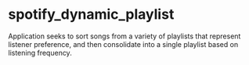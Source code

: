 # spotify_dynamic_playlist
Application seeks to sort songs from a variety of playlists that represent listener preference, and then consolidate into a single playlist based on listening frequency. 
